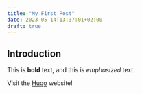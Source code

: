 ```yaml
---
title: "My First Post"
date: 2023-05-14T13:37:01+02:00
draft: true
---
```


## Introduction

This is **bold** text, and this is *emphasized* text.

Visit the [Hugo](https://gohugo.io) website!